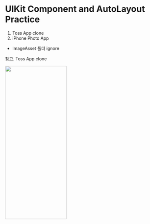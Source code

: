 # UIKit Component and AutoLayout Practice

1. Toss App clone
2. iPhone Photo App


- ImageAsset 폴더 ignore

참고.
Toss App clone

<img src="https://github.com/user-attachments/assets/ab979407-f2d2-43bf-bd41-a81ac361d894"  width="200" height="500"/>
